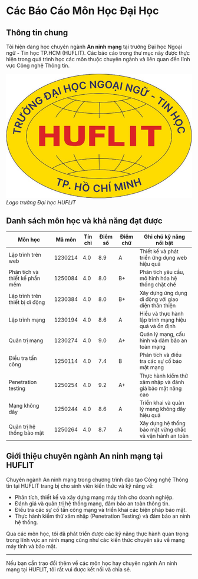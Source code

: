 # Các Báo Cáo Môn Học Đại Học

## Thông tin chung

Tôi hiện đang học chuyên ngành **An ninh mạng** tại trường Đại học Ngoại ngữ - Tin học TP.HCM (HUFLIT). Các báo cáo trong thư mục này được thực hiện trong quá trình học các môn thuộc chuyên ngành và liên quan đến lĩnh vực Công nghệ Thông tin.

![Logo HUFLIT](./huflit-logo.jpg)  
*Logo trường Đại học HUFLIT*

## Danh sách môn học và khả năng đạt được

| Môn học                        | Mã môn   | Tín chỉ | Điểm số | Điểm chữ | Ghi chú kỹ năng nổi bật                     |
|-------------------------------|----------|---------|---------|----------|--------------------------------------------|
| Lập trình trên web             | 1230214  | 4.0     | 8.9     | A        | Thiết kế và phát triển ứng dụng web hiệu quả|
| Phân tích và thiết kế phần mềm | 1250084  | 4.0     | 8.0     | B+       | Phân tích yêu cầu, mô hình hóa hệ thống chặt chẽ|
| Lập trình trên thiết bị di động| 1230384  | 4.0     | 8.0     | B+       | Xây dựng ứng dụng di động với giao diện thân thiện|
| Lập trình mạng                | 1230194  | 4.0     | 8.6     | A        | Hiểu và thực hành lập trình mạng hiệu quả và ổn định|
| Quản trị mạng                 | 1230274  | 4.0     | 9.0     | A+       | Quản lý mạng, cấu hình và đảm bảo an toàn mạng|
| Điều tra tấn công             | 1250114  | 4.0     | 7.4     | B        | Phân tích và điều tra các sự cố bảo mật mạng|
| Penetration testing           | 1250254  | 4.0     | 9.2     | A+       | Thực hành kiểm thử xâm nhập và đánh giá bảo mật nâng cao|
| Mạng không dây               | 1250244  | 4.0     | 8.6     | A        | Triển khai và quản lý mạng không dây hiệu quả|
| Quản trị hệ thống bảo mật     | 1250264  | 4.0     | 8.7     | A        | Xây dựng hệ thống bảo mật vững chắc và vận hành an toàn|

## Giới thiệu chuyên ngành An ninh mạng tại HUFLIT

Chuyên ngành An ninh mạng trong chương trình đào tạo Công nghệ Thông tin tại HUFLIT trang bị cho sinh viên kiến thức và kỹ năng về:

- Phân tích, thiết kế và xây dựng mạng máy tính cho doanh nghiệp.
- Đánh giá và quản trị hệ thống mạng, đảm bảo an toàn thông tin.
- Điều tra các sự cố tấn công mạng và triển khai các biện pháp bảo mật.
- Thực hành kiểm thử xâm nhập (Penetration Testing) và đảm bảo an ninh hệ thống.

Qua các môn học, tôi đã phát triển được các kỹ năng thực hành quan trọng trong lĩnh vực an ninh mạng cũng như các kiến thức chuyên sâu về mạng máy tính và bảo mật.

---

Nếu bạn cần trao đổi thêm về các môn học hay chuyên ngành An ninh mạng tại HUFLIT, tôi rất vui được kết nối và chia sẻ.

